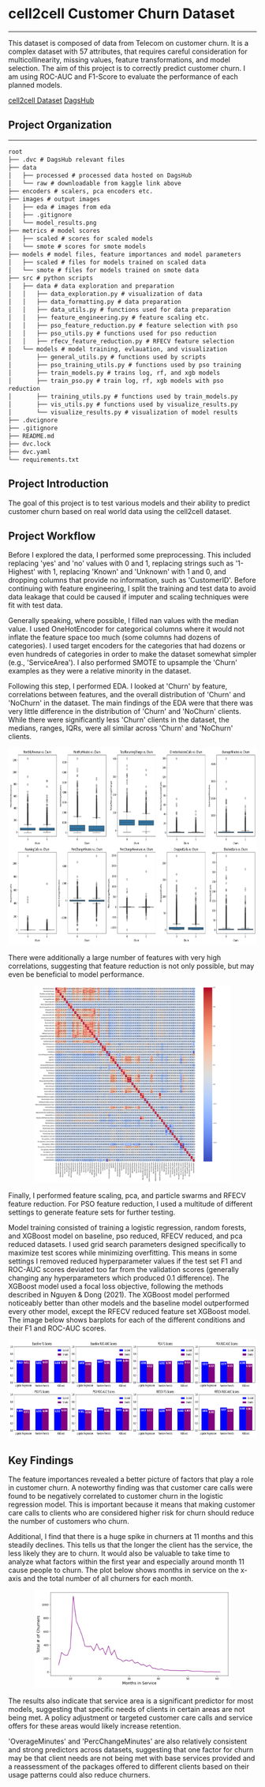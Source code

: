 # cell2cell Customer Churn Dataset
***
This dataset is composed of data from Telecom on customer churn. It is a complex dataset
with 57 attributes, that requires careful consideration for multicollinearity, missing values,
feature transformations, and model selection. The aim of this project is to correctly
predict customer churn. I am using ROC-AUC and F1-Score to evaluate the performance of each
planned models.

[cell2cell Dataset](https://www.kaggle.com/datasets/jpacse/datasets-for-churn-telecom)
[DagsHub](https://dagshub.com/philjhowson/cell2cell)

## Project Organization
------------------------------------------------------------------------
    root
    ├── .dvc # DagsHub relevant files    
    ├── data 
    │   ├── processed # processed data hosted on DagsHub   
    │   └── raw # downloadable from kaggle link above
    ├── encoders # scalers, pca encoders etc.
    ├── images # output images
    │   ├── eda # images from eda  
    │   ├── .gitignore
    │   └── model_results.png
    ├── metrics # model scores
    │   ├── scaled # scores for scaled models
    │   └── smote # scores for smote models
    ├── models # model files, feature importances and model parameters
    │   ├── scaled # files for models trained on scaled data
    │   └── smote # files for models trained on smote data
    ├── src # python scripts
    │   ├── data # data exploration and preparation
    │   │   ├── data_exploration.py # visualization of data
    │   │   ├── data_formatting.py # data preparation
    │   │   ├── data_utils.py # functions used for data preparation
    │   │   ├── feature_engineering.py # feature scaling etc.
    │   │   ├── pso_feature_reduction.py # feature selection with pso
    │   │   ├── pso_utils.py # functions used for pso reduction
    │   │   ├── rfecv_feature_reduction.py # RFECV feature selection
    │   └── models # model training, evlauation, and visualization
    │       ├── general_utils.py # functions used by scripts
    │       ├── pso_training_utils.py # functions used by pso training
    │       ├── train_models.py # trains log, rf, and xgb models
    │       ├── train_pso.py # train log, rf, xgb models with pso reduction
    │       ├── training_utils.py # functions used by train_models.py
    │       ├── vis_utils.py # functions used by visualize_results.py
    │       └── visualize_results.py # visualization of model results 
    ├── .dvcignore
    ├── .gitignore
    ├── README.md
    ├── dvc.lock
    ├── dvc.yaml
    └── requirements.txt

## Project Introduction

The goal of this project is to test various models and their ability
to predict customer churn based on real world data using the cell2cell
dataset.

## Project Workflow

Before I explored the data, I performed some preprocessing. This included
replacing 'yes' and 'no' values with 0 and 1, replacing strings such as
'1-Highest' with 1, replacing 'Known' and 'Unknown' with 1 and 0, and
dropping columns that provide no information, such as 'CustomerID'.
Before continuing with feature engineering, I split the training and
test data to avoid data leakage that could be caused if imputer and
scaling techniques were fit with test data.

Generally speaking, where possible, I filled nan values with the median
value. I used OneHotEncoder for categorical columns where it would not
inflate the feature space too much (some columns had dozens of categories).
I used target encoders for the categories that had dozens or even hundreds
of categories in order to make the dataset somewhat simpler (e.g., 'ServiceArea').
I also performed SMOTE to upsample the 'Churn' examples as they were a relative
minority in the dataset.

Following this step, I performed EDA. I looked at 'Churn' by feature, correlations
between features, and the overall distribution of 'Churn' and 'NoChurn' in the
dataset. The main findings of the EDA were that there was very little difference
in the distribution of 'Churn' and 'NoChurn' clients. While there were significantly
less 'Churn' clients in the dataset, the medians, ranges, IQRs, were all similar
across 'Churn' and 'NoChurn' clients.

<div align="center">
  <img src = "images/boxplots_columns_GIT.png" alt = "Sample boxplots" height = "400"/>
</div>

There were additionally a large number of features with very high correlations,
suggesting that feature reduction is not only possible, but may even be beneficial to
model performance.

<div align="center">
  <img src = "images/correlation_matrix_GIT.png" alt = "Correlations" height = "400"/>
</div>

Finally, I performed feature scaling, pca, and particle swarms and RFECV feature reduction.
For PSO feature reduction, I used a multitude of different settings to generate feature
sets for further testing.

Model training consisted of training a logistic regression, random forests, and XGBoost
model on baseline, pso reduced, RFECV reduced, and pca reduced datasets. I used grid
search parameters designed specifically to maximize test scores while minimizing 
overfitting. This means in some settings I removed reduced hyperparameter values if the
test set F1 and ROC-AUC scores deviated too far from the validation scores (generally
changing any hyperparameters which produced 0.1 difference). The XGBoost model
used a focal loss objective, following the methods described in Nguyen & Dong (2021).
The XGBoost model performed noticeably better than other models and the baseline model
outperformed every other model, except the RFECV reduced feature set XGBoost model.
The image below shows barplots for each of the different conditions and their F1
and ROC-AUC scores.

<div align="center">
  <img src = "images/model_results_GIT.png" alt = "model results" height = "200"/>
</div>

## Key Findings

The feature importances revealed a better picture of factors that play a role in
customer churn. A noteworthy finding was that customer care calls were found to
be negatively correlated to customer churn in the logistic regression model. This
is important because it means that making customer care calls to clients who are
considered higher risk for churn should reduce the number of customers who churn.

Additional, I find that there is a huge spike in churners at 11 months and this
steadily declines. This tells us that the longer the client has the service, the
less likely they are to churn. It would also be valuable to take time to analyze
what factors within the first year and especially around month 11 cause people
to churn. The plot below shows months in service on the x-axis and the total
number of all churners for each month.

<div align="center">
  <img src = "images/monthsinservice_churn_GIT.png" alt = "Correlations" height = "200"/>
</div>

The results also indicate that service area is a significant predictor for most
models, suggesting that specific needs of clients in certain areas are not being
met. A policy adjustment or targeted customer care calls and service offers for
these areas would likely increase retention.

'OverageMinutes' and 'PercChangeMinutes' are also relatively consistent and strong
predictors across datasets, suggesting that one factor for churn may be that
client needs are not being met with base services provided and a reassessment of
the packages offered to different clients based on their usage patterns could also
reduce churners.